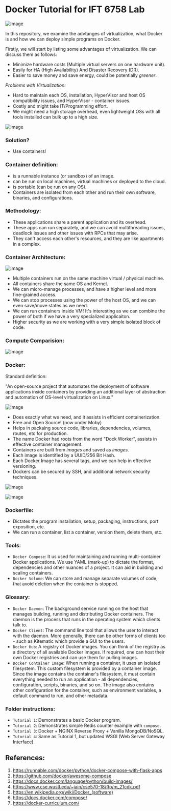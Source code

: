 # Docker Tutorial for IFT 6758 Lab
![image](https://user-images.githubusercontent.com/20723780/143995444-96c1dcc1-8124-4989-b427-43299eb4ca43.png)


In this repository, we examine the advtanges of virtualization, what Docker is and how we can deploy simple programs on Docker.

Firstly, we will start by listing some advantages of virtualization. We can discuss them as follows: 

- Minimize hardware costs (Multiple virtual servers on one hardware unit).
- Easily for HA (High Availability) And Disaster Recovery (DR). 
- Easier to save money and save energy, could be potentially _greener_. 

*Problems with Virtualization:*

- Hard to maintain each OS, installation, HyperVisor and host OS compatibility issues, and HyperVisor - container issues. 
- Costly and might take IT/Programming effort.
- We might need a high storage overhead, even lightweight OSs with all tools installed can bulk up to a high size.

![image](https://user-images.githubusercontent.com/20723780/143990359-17532e37-62fc-4fc0-8e23-c7914ff1b430.png)

### Solution? 

- Use containers! 

### Container definition: 

- is a runnable instance (or sandbox) of an image. 
- can be run on local machines, virtual machines or deployed to the cloud.
- is portable (can be run on any OS).
- Containers are isolated from each other and run their own software, binaries, and configurations.

### Methodology: 
- These applications share a parent application and its overhead. 
- These apps can run separately, and we can avoid multithreading issues, deadlock issues and other issues with RPCs that may arise. 
- They can't access each other's resources, and they are like apartments in a complex. 

### Container Architecture: 

![image](https://user-images.githubusercontent.com/20723780/143990532-bc3b9d6b-1d67-4753-8b18-6f6cd4d2186f.png)

- Multiple containers run on the same machine virtual / physical machine. 
- All containers share the same OS and Kernel. 
- We can micro-manage processes, and have a higher level and more fine-grained access. 
- We can stop processes using the power of the host OS, and we can even save/move states as we need. 
- We can run containers inside VM! It's interesting as we can combine the power of both if we have a very specialized applicaiton. 
- Higher security as we are working with a very simple isolated block of code.


### Compute Comparision:

![image](https://user-images.githubusercontent.com/20723780/143990826-2309c269-5e52-48b3-ac73-fa58de183542.png)

### Docker: 

Standard definition:

"An open-source project that automates the deployment of software applications inside containers by providing an additional layer of abstraction and automation of OS-level virtualization on Linux."

![image](https://user-images.githubusercontent.com/20723780/144093754-50ee9e40-6491-4182-a61d-a210736345e9.png)


- Does exactly what we need, and it assists in efficient containerization. 
- Free and Open Source! (now under Moby)
- Helps in packaing source code, libraries, dependencies, volumes, routes, etc for production.
- The name Docker had roots from the word "Dock Worker", assists in effective container management. 
- Containers are built from _images_ and saved as _images_. 
- Each image is identified by a UUID/256 Bit Hash. 
- Each Docker Image has several tags, and we can help in effective versioning. 
- Dockers can be secured by SSH, and additional network security techniques. 

![image](https://user-images.githubusercontent.com/20723780/143991344-12ac2ac0-7bbc-444d-b43d-aeb92ec1d430.png)

![image](https://user-images.githubusercontent.com/20723780/143991532-b8d7e0d5-070b-4d01-aa6c-1ce058a0967e.png)

### Dockerfile:

- Dictates the program installation, setup, packaging, instructions, port exposition, etc. 
- We can run a container, list a container, version them, delete them, etc. 

### Tools: 

- `Docker Compose`: It us used for maintaining and running multi-container Docker applications. We use YAML (mark-up) to dictate the format, dependencies and other nuances of a project. It can aid in building and scaling containers.
- `Docker Volume`: We can store and manage separate volumes of code, that avoid deletion when the container is stopped. 

### Glossary:

- `Docker Daemon`: The background service running on the host that manages building, running and distributing Docker containers. The daemon is the process that runs in the operating system which clients talk to.
- `Docker Client`: The command line tool that allows the user to interact with the daemon. More generally, there can be other forms of clients too - such as Kitematic which provide a GUI to the users.
- `Docker Hub`: A registry of Docker images. You can think of the registry as a directory of all available Docker images. If required, one can host their own Docker registries and can use them for pulling images.
- `Docker Container Image`: When running a container, it uses an isolated filesystem. This custom filesystem is provided by a container image. Since the image contains the container's filesystem, it must contain everything needed to run an application - all dependencies, configuration, scripts, binaries, and so on. The image also contains other configuration for the container, such as environment variables, a default command to run, and other metadata.

### Folder instructions:

- `Tutorial 1`: Demonstrates a basic Docker program. 
- `Tutorial 2`: Demonstrates simple Redis counter example with `compose`. 
- `Tutorial 3`: Docker + NGINX Reverse Proxy + Vanilla MongoDB/NoSQL.
- `Tutorial 4`: Same as Tutorial 1, but updated WSGI (Web Server Gateway Interface).

## References:

1. https://runnable.com/docker/python/docker-compose-with-flask-apps
2. https://github.com/docker/awesome-compose
3. https://docs.docker.com/language/python/build-images/
4. https://www.cse.wustl.edu/~jain/cse570-18/ftp/m_21cdk.pdf
5. https://en.wikipedia.org/wiki/Docker_(software)
6. https://docs.docker.com/compose/
7. https://docker-curriculum.com/

